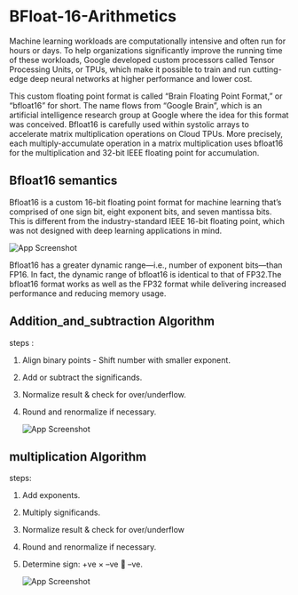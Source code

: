 # BFloat-16-Arithmetics

Machine learning workloads are computationally intensive and often run for hours or days. To help organizations significantly improve the running time of these workloads, Google developed custom processors called Tensor Processing Units, or TPUs, which make it possible to train and run cutting-edge deep neural networks at higher performance and lower cost. 


This custom floating point format is called “Brain Floating Point Format,” or “bfloat16” for short. The name flows from “Google Brain”, which is an artificial intelligence research group at Google where the idea for this format was conceived. Bfloat16 is carefully used within systolic arrays to accelerate matrix multiplication operations on Cloud TPUs. More precisely, each multiply-accumulate operation in a matrix multiplication uses bfloat16 for the multiplication and 32-bit IEEE floating point for accumulation.


## Bfloat16 semantics

Bfloat16 is a custom 16-bit floating point format for machine learning that’s comprised of one sign bit, eight exponent bits, and seven mantissa bits. This is different from the industry-standard IEEE 16-bit floating point, which was not designed with deep learning applications in mind.

  ![App Screenshot](https://github.com/bhim4078652/BFloat-16-and-INT-8-Arithmetics-/blob/main/REQ_IMAGES/p1.jpg)


Bfloat16 has a greater dynamic range—i.e., number of exponent bits—than FP16. In fact, the dynamic range of bfloat16 is identical to that of FP32.The bfloat16 format works as well as the FP32 format while delivering increased performance and reducing memory usage.

## Addition_and_subtraction Algorithm 
steps :
1) Align binary points - Shift number with smaller exponent.
2) Add or subtract the significands.
3) Normalize result & check for over/underflow.
4) Round and renormalize if necessary.

      ![App Screenshot](https://github.com/bhim4078652/BFloat-16-and-INT-8-Arithmetics-/blob/main/REQ_IMAGES/p2.jpg)


## multiplication Algorithm 
steps:
1) Add exponents.
2) Multiply significands.
3) Normalize result & check for over/underflow
4) Round and renormalize if necessary.
5) Determine sign: +ve × –ve  –ve.

      ![App Screenshot](https://github.com/bhim4078652/BFloat-16-and-INT-8-Arithmetics-/blob/main/REQ_IMAGES/p3.png)
